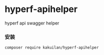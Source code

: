 # hyperf-apihelper
hyperf api swagger helper

### 安装
```sh
composer require kakuilan/hyperf-apihelper
```

